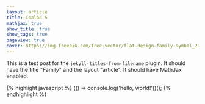 ```yaml
---
layout: article
title: Család 5
mathjax: true
show_title: true
show_tags: true
pageview: true
cover: https://img.freepik.com/free-vector/flat-design-family-symbol_23-2149282971.jpg?size=626&ext=jpg
---
```


This is a test post for the `jekyll-titles-from-filename` plugin. It should have the title "Family" and the layout "article". It should have MathJax enabled.

{% highlight javascript %}
(() => console.log('hello, world!'))();
{% endhighlight %}
```